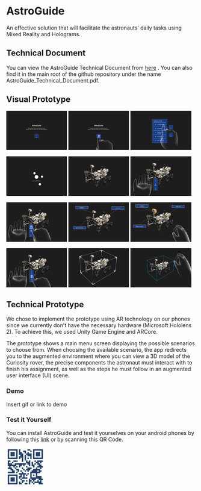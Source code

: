 
# AstroGuide

An effective solution that will facilitate the astronauts’ daily tasks using Mixed Reality and Holograms.





## Technical Document
You can view the AstroGuide Technical Document from
[here](https://www.canva.com/design/DAFU1J371Sk/Itj__OyrahI5S0eiyINmFQ/view?utm_content=DAFU1J371Sk&utm_campaign=designshare&utm_medium=link2&utm_source=sharebutton)
.
You can also find it in the main root of the github repository under the name AstroGuide_Technical_Document.pdf.


## Visual Prototype

<p float="left">
  <img src="./Visual prototype /0.png" width="32%" />
  <img src="./Visual prototype /1.png" width="32%" />
  <img src="./Visual prototype /2.png" width="32%" />
</p>
<p float="left">
  <img src="./Visual prototype /3.png" width="32%" />
  <img src="./Visual prototype /4.png" width="32%" />
  <img src="./Visual prototype /5.png" width="32%" />
</p>
<p float="left">
  <img src="./Visual prototype /6.png" width="32%" />
  <img src="./Visual prototype /7.png" width="32%" />
  <img src="./Visual prototype /8.png" width="32%" />
</p>
<p float="left">
  <img src="./Visual prototype /11.png" width="32%" />
  <img src="./Visual prototype /12.png" width="32%" />
  <img src="./Visual prototype /13.png" width="32%" />
</p>

## Technical Prototype
We chose to implement the prototype using AR technology on our phones since we currently don't have the necessary hardware (Microsoft Hololens 2).  To achieve this, we used Unity Game Engine and ARCore.  
  
  The prototype shows a main menu screen displaying the possible scenarios to choose from. When choosing the available scenario, the app redirects you to the augmented environment where you can view a 3D model of the Curiosity rover, the precise components the astronaut must interact with to finish his assignment, as well as the steps he must follow in an augmented user interface (UI) scene.

### Demo

Insert gif or link to demo

### Test it Yourself

You can install AstroGuide and test it yourselves on your android phones by following this [link](https://www.mediafire.com/file/ur1m9rtt5ueumho/astroguide.apk/file) or by scanning this QR Code.
<p float="center">
<img src="./AstroGuide.png" width="20%"/>
</p>
